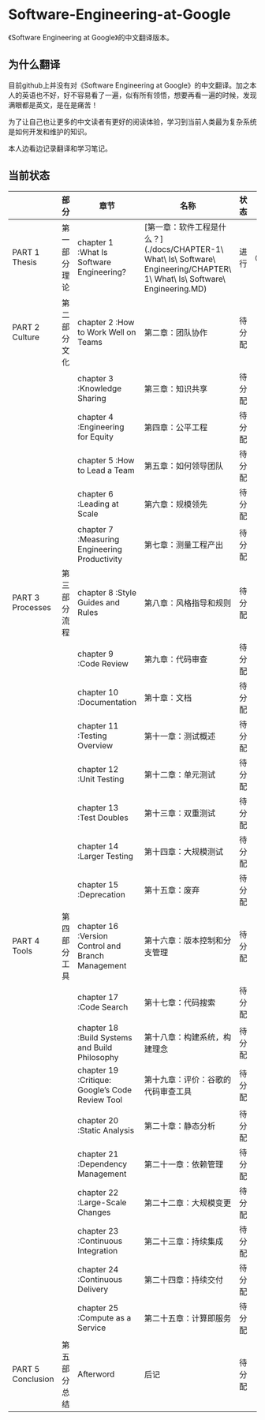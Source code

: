 # Software-Engineering-at-Google
《Software Engineering at Google》的中文翻译版本。

## 为什么翻译

目前github上并没有对《Software Engineering at Google》的中文翻译。加之本人的英语也不好，好不容易看了一遍，似有所有领悟，想要再看一遍的时候，发现满眼都是英文，是在是痛苦！    

为了让自己也让更多的中文读者有更好的阅读体验，学习到当前人类最为复杂系统是如何开发和维护的知识。    

本人边看边记录翻译和学习笔记。  



## 当前状态

|                   | 部分          | 章节                                              | 名称                                                         | 状态   | 翻译人员   | 计划完成时间 | 备注 |
| ----------------- | ------------- | ------------------------------------------------- | ------------------------------------------------------------ | ------ | ---------- | ------------ | ---- |
| PART 1 Thesis     | 第一部分 理论 | chapter 1 :What Is Software Engineering?          | [第一章：软件工程是什么？](./docs/CHAPTER-1\ What\ Is\ Software\ Engineering/CHAPTER\ 1\ What\ Is\ Software\ Engineering.MD) | 进行   | @qiangmzsx | 2021-12-10   |      |
| PART 2 Culture    | 第二部分 文化 | chapter 2 :How to Work Well on Teams              | 第二章：团队协作                                             | 待分配 |            |              |      |
|                   |               | chapter 3 :Knowledge Sharing                      | 第三章：知识共享                                             | 待分配 |            |              |      |
|                   |               | chapter 4 :Engineering for Equity                 | 第四章：公平工程                                             | 待分配 |            |              |      |
|                   |               | chapter 5 :How to Lead a Team                     | 第五章：如何领导团队                                         | 待分配 |            |              |      |
|                   |               | chapter 6 :Leading at Scale                       | 第六章：规模领先                                             | 待分配 |            |              |      |
|                   |               | chapter 7 :Measuring Engineering Productivity     | 第七章：测量工程产出                                         | 待分配 |            |              |      |
| PART 3 Processes  | 第三部分 流程 | chapter 8 :Style Guides and Rules                 | 第八章：风格指导和规则                                       | 待分配 |            |              |      |
|                   |               | chapter 9 :Code Review                            | 第九章：代码审查                                             | 待分配 |            |              |      |
|                   |               | chapter 10 :Documentation                         | 第十章：文档                                                 | 待分配 |            |              |      |
|                   |               | chapter 11 :Testing Overview                      | 第十一章：测试概述                                           | 待分配 |            |              |      |
|                   |               | chapter 12 :Unit Testing                          | 第十二章：单元测试                                           | 待分配 |            |              |      |
|                   |               | chapter 13 :Test Doubles                          | 第十三章：双重测试                                           | 待分配 |            |              |      |
|                   |               | chapter 14 :Larger Testing                        | 第十四章：大规模测试                                         | 待分配 |            |              |      |
|                   |               | chapter 15 :Deprecation                           | 第十五章：废弃                                               | 待分配 |            |              |      |
| PART 4 Tools      | 第四部分 工具 | chapter 16 :Version Control and Branch Management | 第十六章：版本控制和分支管理                                 | 待分配 |            |              |      |
|                   |               | chapter 17 :Code Search                           | 第十七章：代码搜索                                           | 待分配 |            |              |      |
|                   |               | chapter 18 :Build Systems and Build Philosophy    | 第十八章：构建系统，构建理念                                 | 待分配 |            |              |      |
|                   |               | chapter 19 :Critique: Google’s Code Review Tool   | 第十九章：评价：谷歌的代码审查工具                           | 待分配 |            |              |      |
|                   |               | chapter 20 :Static Analysis                       | 第二十章：静态分析                                           | 待分配 |            |              |      |
|                   |               | chapter 21 :Dependency Management                 | 第二十一章：依赖管理                                         | 待分配 |            |              |      |
|                   |               | chapter 22 :Large-Scale Changes                   | 第二十二章：大规模变更                                       | 待分配 |            |              |      |
|                   |               | chapter 23 :Continuous Integration                | 第二十三章：持续集成                                         | 待分配 |            |              |      |
|                   |               | chapter 24 :Continuous Delivery                   | 第二十四章：持续交付                                         | 待分配 |            |              |      |
|                   |               | chapter 25 :Compute as a Service                  | 第二十五章：计算即服务                                       | 待分配 |            |              |      |
| PART 5 Conclusion | 第五部分 总结 | Afterword                                         | 后记                                                         | 待分配 |            |              |      |








